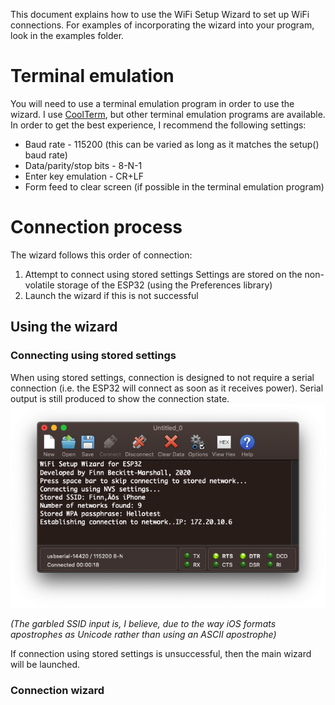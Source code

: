 This document explains how to use the WiFi Setup Wizard to set up WiFi connections. For examples of incorporating the wizard into your program, look in the examples folder.

# Terminal emulation
You will need to use a terminal emulation program in order to use the wizard. I use [CoolTerm](https://freeware.the-meiers.org), but other terminal emulation programs are available. In order to get the best experience, I recommend the following settings:

 - Baud rate - 115200 (this can be varied as long as it matches the setup() baud rate)
 - Data/parity/stop bits - 8-N-1
 - Enter key emulation - CR+LF
 - Form feed to clear screen (if possible in the terminal emulation program)
 
# Connection process
The wizard follows this order of connection:
1. Attempt to connect using stored settings
	Settings are stored on the non-volatile storage of the ESP32 (using the Preferences library)
2. Launch the wizard if this is not successful

## Using the wizard
### Connecting using stored settings
When using stored settings, connection is designed to not require a serial connection (i.e. the ESP32 will connect as soon as it receives power). Serial output is still produced to show the connection state.
![Connection using stored settings - CoolTerm output](https://github.com/fbm3334/WiFiSetupWizard_ESP32/blob/master/img/CoolTerm_NVS_conn.png)

*(The garbled SSID input is, I believe, due to the way iOS formats apostrophes as Unicode rather than using an ASCII apostrophe)*

If connection using stored settings is unsuccessful, then the main wizard will be launched.
### Connection wizard

